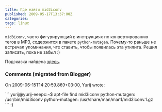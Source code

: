 ```yaml
---
title: Где найти mid3iconv
published: 2009-05-17T13:37:00Z
categories: 
tags: linux
---
```


<code>mid3iconv</code>, часто фигурирующий в инструкциях по конвертированию тегов в MP3, содержится в пакете <code>python-mutagen</code>. Почему-то раньше не встречал упоминания, что ставить, чтобы появилась эта утилита. Решил записать, пока не забыл :)

Подсказка найдена <a href="http://takeworld.blogspot.com/2009/05/id3-cp1251.html">здесь</a>.

<h3 id='hakyll-convert-comments-title'>Comments (migrated from Blogger)</h3>
<div class='hakyll-convert-comment'>
<p class='hakyll-convert-comment-date'>On 2009-06-15T14:20:59.869+03:00, Yurij wrote:</p>
<p class='hakyll-convert-comment-body'>
```
yurij@yurij-eeepc:~$ apt-file find mid3iconv
python-mutagen: /usr/bin/mid3iconv
python-mutagen: /usr/share/man/man1/mid3iconv.1.gz
```
:)
</p>
</div>



